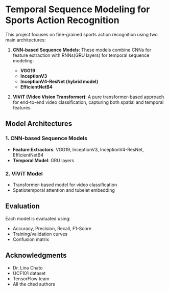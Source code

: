 # Temporal Sequence Modeling for Sports Action Recognition

This project focuses on fine-grained sports action recognition using two main architectures:

1. **CNN-based Sequence Models**: These models combine CNNs for feature extraction with RNNs(GRU layers) for temporal sequence modeling:
   - **VGG19**
   - **InceptionV3**
   - **InceptionV4-ResNet (hybrid model)**
   - **EfficientNetB4**

2. **ViViT (Video Vision Transformer)**: A pure transformer-based approach for end-to-end video classification, capturing both spatial and temporal features.


## Model Architectures

### 1. CNN-based Sequence Models
- **Feature Extractors**: VGG19, InceptionV3, InceptionV4-ResNet, EfficientNetB4
- **Temporal Model**: GRU layers

### 2. ViViT Model
- Transformer-based model for video classification
- Spatiotemporal attention and tubelet embedding

## Evaluation

Each model is evaluated using:
- Accuracy, Precision, Recall, F1-Score
- Training/validation curves
- Confusion matrix

## Acknowledgments

- Dr. Lina Chato
- UCF101 dataset
- TensorFlow team
- All the cited authors
